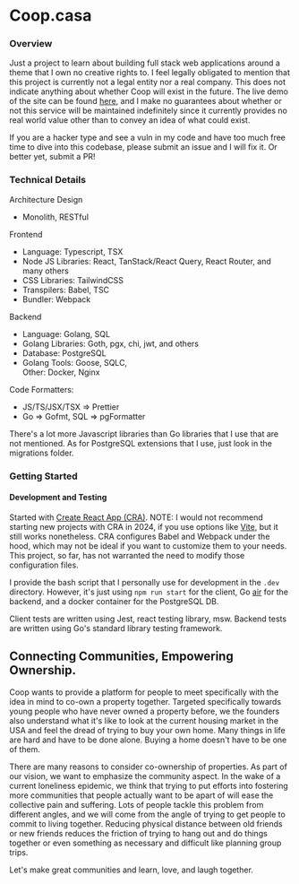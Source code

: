 # Coop.casa

### Overview

Just a project to learn about building full stack web applications around a theme that I own no creative rights to. I feel legally obligated to mention
that this project is currently not a legal entity nor a real company. This does not indicate anything about
whether Coop will exist in the future. The live demo of the site can be found [here](https://coop.casa/), and I make no guarantees
about whether or not this service will be maintained indefinitely since it currently provides no real world value other than
to convey an idea of what could exist.

If you are a hacker type and see a vuln in my code and have too much free time to dive into this codebase, please submit an issue and I will fix it. Or better
yet, submit a PR!

### Technical Details

Architecture Design

- Monolith, RESTful

Frontend

- Language: Typescript, TSX <br>
- Node JS Libraries: React, TanStack/React Query, React Router, and many others <br>
- CSS Libraries: TailwindCSS
- Transpilers: Babel, TSC
- Bundler: Webpack

Backend

- Language: Golang, SQL <br>
- Golang Libraries: Goth, pgx, chi, jwt, and others <br>
- Database: PostgreSQL <br>
- Golang Tools: Goose, SQLC, <br>
  Other: Docker, Nginx <br>

Code Formatters:

- JS/TS/JSX/TSX => Prettier <br>
- Go => Gofmt, SQL => pgFormatter

There's a lot more Javascript libraries than Go libraries that I use that are not mentioned. As for PostgreSQL extensions that I use, just look in the migrations folder.

### Getting Started

#### Development and Testing

Started with [Create React App (CRA)](https://create-react-app.dev). NOTE: I would not recommend starting new projects with CRA in 2024, if you
use options like [Vite](https://vitejs.dev/), but it still works nonetheless. 
CRA configures Babel and Webpack under the hood, which may not be ideal if you want to customize them to your needs.
This project, so far, has not warranted the need to modify those configuration files.

I provide the bash script that I personally use for development in the `.dev` directory. However, it's just using `npm run start` for the client, 
Go [air](https://github.com/air-verse/air) for the backend, and a docker container for the PostgreSQL DB. 

Client tests are written using Jest, react testing library, msw.
Backend tests are written using Go's standard library testing framework.

## Connecting Communities, Empowering Ownership.

Coop wants to provide a platform for people to meet specifically with the idea in mind to
co-own a property together. Targeted specifically towards young people
who have never owned a property before, we the founders also understand what it's like to
look at the current housing market in the USA and feel the dread of trying to buy your own home.
Many things in life are hard and have to be done alone. Buying a home doesn't have to be one of them.

There are many reasons to consider co-ownership of properties. As part of our vision, we want
to emphasize the community aspect. In the wake of a current loneliness epidemic, we think
that trying to put efforts into fostering more communities that people actually want to be apart of
will ease the collective pain and suffering. Lots of people tackle this problem from different angles, and
we will come from the angle of trying to get people to commit to living together. Reducing physical distance
between old friends or new friends reduces the friction of trying to hang out and do things together or
even something as necessary and difficult like planning group trips.

Let's make great communities and learn, love, and laugh together.
